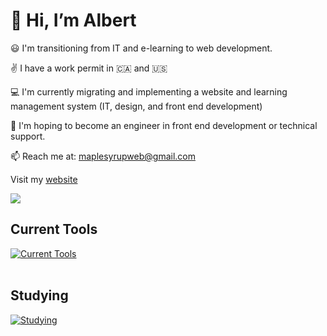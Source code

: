 # :wave: Hi, I’m Albert 

:smiley: I'm transitioning from IT and e-learning to web development.

:v: I have a work permit in 🇨🇦 and 🇺🇸 

:computer: I'm currently migrating and implementing a website and learning management system (IT, design, and front end development)

:pray: I'm hoping to become an engineer in front end development or technical support.


📫 Reach me at: maplesyrupweb@gmail.com

Visit my [website](https://maplesyrupweb.com/)

<img src="https://github-readme-streak-stats.herokuapp.com/?user=maplesyrupweb"/>

## Current Tools
[![Current Tools](https://skillicons.dev/icons?i=cloudflare,html,css,js,php,mysql,wordpress,xd,bootstrap,github,raspberrypi)](https://skillicons.dev)<br><br>

## Studying
[![Studying](https://skillicons.dev/icons?i=react,tailwind,flutter,gatsby,js,php)](https://skillicons.dev)


<!---
maplesyrupweb/maplesyrupweb is a ✨ special ✨ repository because its `README.md` (this file) appears on your GitHub profile.
You can click the Preview link to take a look at your changes.
--->



